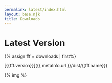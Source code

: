 ```yaml
---
permalink: latest/index.html
layout: base.njk
title: Downloads
---
```

# Latest Version
{% assign fff = downloads | first%}

[{{fff.version}}]({{ metaInfo.url }}/dist/{{fff.name}})

{% img %}
